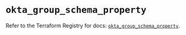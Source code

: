 # `okta_group_schema_property`

Refer to the Terraform Registry for docs: [`okta_group_schema_property`](https://registry.terraform.io/providers/okta/okta/4.9.0/docs/resources/group_schema_property).
